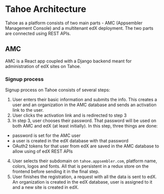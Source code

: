# Tahoe Architecture

Tahoe as a platform consists of two main parts - AMC (Appsembler Management Console) and a multitenant edX deployment. The two parts are connected using
REST APIs.

## AMC

AMC is a React app coupled with a Django backend meant for administration of edX sites on Tahoe.

### Signup process

Signup process on Tahoe consists of several steps:

1. User enters their basic information and submits the info. This creates a user and an organization in the AMC database and sends an activation link to the user.
2. User clicks the activation link and is redirected to step 3
3. In step 3, user chooses their password. That password will be used on both AMC and edX (at least initially). In this step, three things are done:
  * password is set for the AMC user
  * a user is created in the edX database with that password
  * OAuth2 tokens for that user from edX are saved in the AMC database to allow using of edX REST APIs
4. User selects their subdomain on `tahoe.appsembler.com`, platform name, colors, logos and fonts. All that is persistent in a redux store on the frontend before sending it in the final step.
5. User finishes the registration, a request with all the data is sent to edX. An organization is created in the edX database, user is assigned to it and a new site is created in edX.
